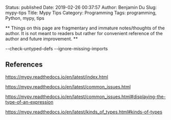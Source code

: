 Status: published
Date: 2019-02-26 00:37:57
Author: Benjamin Du
Slug: mypy-tips
Title: Mypy Tips
Category: Programming
Tags: programming, Python, mypy, tips

**
Things on this page are fragmentary and immature notes/thoughts of the author.
It is not meant to readers but rather for convenient reference of the author and future improvement.
**




--check-untyped-defs
--ignore-missing-imports

## References

https://mypy.readthedocs.io/en/latest/index.html

https://mypy.readthedocs.io/en/latest/common_issues.html

https://mypy.readthedocs.io/en/latest/common_issues.html#displaying-the-type-of-an-expression

https://mypy.readthedocs.io/en/latest/kinds_of_types.html#kinds-of-types


